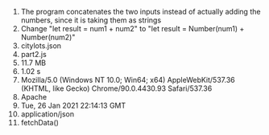1) The program concatenates the two inputs instead of actually adding the numbers, since it is taking them as strings
2) Change "let result = num1 + num2" to "let result = Number(num1) + Number(num2)" 
3) citylots.json
4) part2.js
5) 11.7 MB
6) 1.02 s
7) Mozilla/5.0 (Windows NT 10.0; Win64; x64) AppleWebKit/537.36 (KHTML, like Gecko) Chrome/90.0.4430.93 Safari/537.36
8) Apache
9) Tue, 26 Jan 2021 22:14:13 GMT
10) application/json
11) fetchData()